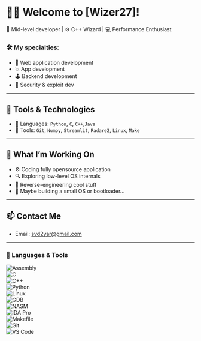 # 👨‍💻 Welcome to [Wizer27]!

🧠 Mid-level developer | ⚙️ C++ Wizard | 💻 Performance Enthusiast


### 🛠️ My specialties:

- 🧱 Web application development
- 💥 App development
- 🕹️ Backend development
- 🔐 Security & exploit dev

---

## 🧰 Tools & Technologies

- 🧠 Languages: `Python`, `C`, `C++`,`Java`
- 🧰 Tools: `Git`, `Numpy`, `Streamlit`, `Radare2`, `Linux`, `Make`


---

## 🚀 What I’m Working On

- ⚙️ Coding fully opensource application  
- 🔍 Exploring low-level OS internals  
- 🧠 Reverse-engineering cool stuff 
- 🧱 Maybe building a small OS or bootloader...

---

## 📫 Contact Me

- Email: svd2yar@gmail.com

---





### 🧰 Languages & Tools

![Assembly](https://img.shields.io/badge/Assembly-525252?style=for-the-badge&logo=gnuemacs&logoColor=white)  
![C](https://img.shields.io/badge/C-00599C?style=for-the-badge&logo=c&logoColor=white)  
![C++](https://img.shields.io/badge/C++-00599C?style=for-the-badge&logo=cplusplus&logoColor=white)  
![Python](https://img.shields.io/badge/Python-3776AB?style=for-the-badge&logo=python&logoColor=white)  
![Linux](https://img.shields.io/badge/Linux-FCC624?style=for-the-badge&logo=linux&logoColor=black)  
![GDB](https://img.shields.io/badge/GDB-000000?style=for-the-badge&logo=gnu&logoColor=white)  
![NASM](https://img.shields.io/badge/NASM-4B0082?style=for-the-badge&logoColor=white)  
![IDA Pro](https://img.shields.io/badge/IDA--Pro-000000?style=for-the-badge&logo=protonmail&logoColor=white)  
![Makefile](https://img.shields.io/badge/Makefile-3776AB?style=for-the-badge&logo=gnu&logoColor=white)  
![Git](https://img.shields.io/badge/Git-F05032?style=for-the-badge&logo=git&logoColor=white)  
![VS Code](https://img.shields.io/badge/VSCode-007ACC?style=for-the-badge&logo=visual-studio-code&logoColor=white)




<!--
**Wizer27/Wizer27** is a ✨ _special_ ✨ repository because its `README.md` (this file) appears on your GitHub profile.

Here are some ideas to get you started:

- 🌱 I’m currently learning ...
- 👯 I’m looking to collaborate on ...
- 🤔 I’m looking for help with ...
- 💬 Ask me about ...
- 📫 How to reach me: ...
- 😄 Pronouns: ...
- ⚡ Fun fact: ...
-->
